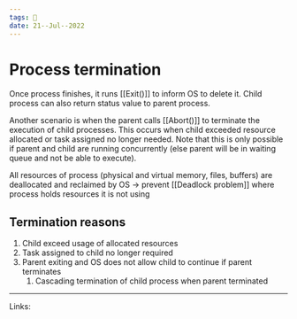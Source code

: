 ```yaml
---
tags: 🌱
date: 21--Jul--2022
---
```


# Process termination
Once process finishes, it runs [[Exit()]] to inform OS to delete it. Child process can also return status value to parent process. 

Another scenario is when the parent calls [[Abort()]] to terminate the execution of child processes. This occurs when child exceeded resource allocated or task assigned no longer needed. Note that this is only possible if parent and child are running concurrently (else parent will be in waiting queue and not be able to execute).

All resources of process (physical and virtual memory, files, buffers) are deallocated and reclaimed by OS -> prevent [[Deadlock problem]] where process holds resources it is not using

## Termination reasons
1. Child exceed usage of allocated resources
2. Task assigned to child no longer required
3. Parent exiting and OS does not allow child to continue if parent terminates
    1. Cascading termination of child process when parent terminated

---
Links: 